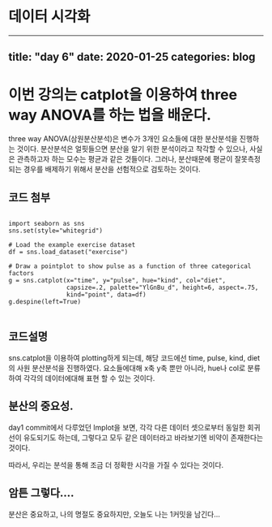 데이터 시각화
===========
---
title: "day 6"
date: 2020-01-25
categories: blog
---

# 이번 강의는 catplot을 이용하여 three way ANOVA를 하는 법을 배운다.
three way ANOVA(삼원분산분석)은 변수가 3개인 요소들에 대한 분산분석을 진행하는 것이다.
분산분석은 얼핏들으면 분산을 알기 위한 분석이라고 착각할 수 있으나, 사실은 관측하고자 하는 모수는 평균과 같은 것들이다.
그러나, 분산때문에 평균이 잘못측정되는 경우를 배제하기 위해서 분산을 선험적으로 검토하는 것이다.

## 코드 첨부
<pre>
<code>
import seaborn as sns
sns.set(style="whitegrid")

# Load the example exercise dataset
df = sns.load_dataset("exercise")

# Draw a pointplot to show pulse as a function of three categorical factors
g = sns.catplot(x="time", y="pulse", hue="kind", col="diet",
                capsize=.2, palette="YlGnBu_d", height=6, aspect=.75,
                kind="point", data=df)
g.despine(left=True)
</code>
</pre>

## 코드설명
sns.catplot을 이용하여 plotting하게 되는데, 해당 코드에선 time, pulse, kind, diet의 사원 분산분석을 진행하였다.
요소들에대해 x축 y축 뿐만 아니라, hue나 col로 분류하여 각각의 데이터에대해 표현 할 수 있는 것이다.

## 분산의 중요성.
day1 commit에서 다루었던 lmplot을 보면, 각각 다른 데이터 셋으로부터 동일한 회귀선이 유도되기도 하는데,
그렇다고 모두 같은 데이터라고 바라보기엔 비약이 존재한다는 것이다.

따라서, 우리는 분석을 통해 조금 더 정확한 시각을 가질 수 있다는 것이다.

## 암튼 그렇다....
분산은 중요하고, 나의 명절도 중요하지만, 오늘도 나는 1커밋을 남긴다...
